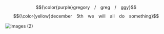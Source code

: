 $${\color{purple}gregory　/　greg　/　ggy}$$
$${\color{yellow}december　5th　we　will　all　do　something}$$



![images (2)](https://github.com/user-attachments/assets/20eeeb4b-3776-4684-ba1f-e2932a377d05)
